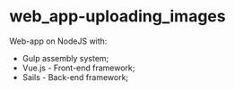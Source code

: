 # web_app-uploading_images

Web-app on NodeJS with:
 - Gulp assembly system;
 - Vue.js - Front-end framework;
 - Sails - Back-end framework;
